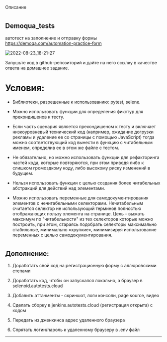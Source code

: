 Описание
# 
# 
##  Demoqua_tests
автотест на заполнение и отправку формы https://demoqa.com/automation-practice-form

![2022-08-23_18-21-27](https://user-images.githubusercontent.com/106055633/186198964-c4f7c815-4bd8-43c6-b635-ae1168c652e0.png)



Запушьте код в github-репозиторий и дайте на него ссылку в качестве ответа на домашнее задание.

# Условия:

- Библиотеки, разрешенные к использованию: pytest, selene.

- Можно использовать функции для определения фикстур для прекондишенов к тесту.

- Если часть сценария является прекондишеном к тесту и включает низкоуровневый технический код (например, ожидание догрузки рекламы и удаление ее со страницы с помощью JavaScript)  тогда можно соответствующий код вынести в функцию с читабельным именем, определив ее в этом же файле с тестом.

- Не обязательно, но можно использовать функции для рефакторинга частей кода, которые повторяются, при этом приводя либо к слишком громоздкому коду, либо высокому риску изменений в будущем.

- Нельзя использовать функции с целью создания более читабельных абстракций для действий над элементами.

- Можно использовать переменные для самодокументирования элементов с нечитабельными селекторами. Нечитабельным считается селектор не использующий терминов полностью отображающих пользу элемента на странице. Цель – выжать максимум по "читабельности" из тех селекторов которые можно построить, при этом, стараясь подобрать селекторы максимально стабильные, минимально «хрупкие», минимизируя использование переменных с целью самодокументирования.


#
## Дополнение:

1. Доработать свой код на регистрационную форму с аллюровскими степами


2. Доработать код, чтобы он запускался локально, а браузер в selenoid.autotests.cloud


3. Добавить аттачменты - скриншот, логи консоли, page source, видео


4. Сделать сборку в jenkins.autotests.cloud (регистрация открыта) с кодом


5. Передать из дженкинса адрес удаленного браузера


6. Спрятать логин/пароль к удаленному браузеру в .env файл

___
